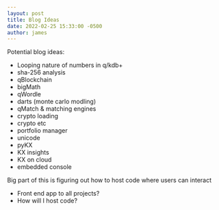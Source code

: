 ```yaml
---
layout: post
title: Blog Ideas
date: 2022-02-25 15:33:00 -0500
author: james
---
```

<!-- excerpt-end -->
Potential blog ideas:
- Looping nature of numbers in q/kdb+
- sha-256 analysis
- qBlockchain
- bigMath
- qWordle
- darts (monte carlo modling)
- qMatch & matching engines
- crypto loading
- crypto etc
- portfolio manager
- unicode
- pyKX
- KX insights
- KX on cloud
- embedded console

Big part of this is figuring out how to host code where users can interact
- Front end app to all projects? 
- How will I host code? 

